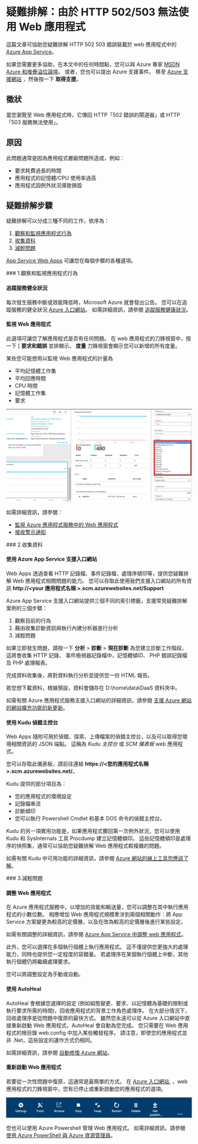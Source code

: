 <properties
    pageTitle="疑難排解：由於 HTTP 502/503 無法使用 Web 應用程式"
    description="本文可協助您疑難排解 Azure App Service 所託管之 Web 應用程式的 HTTP 502/503 錯誤。"
    services="app-service\web"
    documentationCenter=""
    authors="cephalin"
    manager="wpickett"
    editor=""
    tags="top-support-issue"/>

<tags
    ms.service="app-service-web"
    ms.workload="web"
    ms.tgt_pltfrm="na"
    ms.devlang="na"
    ms.topic="article"
    ms.date="10/23/2015"
    ms.author="cephalin"/>

# 疑難排解：由於 HTTP 502/503 無法使用 Web 應用程式

這篇文章可協助您疑難排解 HTTP 502 503 錯誤裝載於 web 應用程式中的 [Azure App Service](http://go.microsoft.com/fwlink/?LinkId=529714)。

如果您需要更多協助，在本文中的任何時間點，您可以與 Azure 專家 [MSDN Azure 和堆疊溢位論壇](http://azure.microsoft.com/support/forums/)。 或者，您也可以提出 Azure 支援事件。 移至 [Azure 支援網站](http://azure.microsoft.com/support/options/) ，然後按一下 **取得支援**。

## 徵狀

當您瀏覽至 Web 應用程式時，它傳回 HTTP「502 錯誤的閘道器」或 HTTP「503 服務無法使用」。

## 原因

此問題通常是因為應用程式層級問題所造成，例如：

-   要求耗費過長的時間
-   應用程式的記憶體/CPU 使用率過高
-   應用程式因例外狀況導致損毀

## 疑難排解步驟

疑難排解可以分成三種不同的工作，依序為：

1.  [觀察和監視應用程式行為](#observe)
2.  [收集資料](#collect)
3.  [減輕問題](#mitigate)

[App Service Web Apps](/services/app-service/web/) 可讓您在每個步驟的各種選項。

<a name="observe" />
### 1.觀察和監視應用程式行為

####    追蹤服務健全狀況

每次發生服務中斷或效能降低時，Microsoft Azure 就會發出公告。 您可以在追蹤服務的健全狀況 [Azure 入口網站](https://portal.azure.com/)。 如需詳細資訊，請參閱 [追蹤服務健康狀況](insights-service-health.md)。

####    監視 Web 應用程式

此選項可讓您了解應用程式是否有任何問題。 在 web 應用程式的刀鋒視窗中，按一下 [ **要求和錯誤** 並排顯示。  **度量** 刀鋒視窗會顯示您可以新增的所有度量。

某些您可能想用以監視 Web 應用程式的計量為

-   平均記憶體工作集
-   平均回應時間
-   CPU 時間
-   記憶體工作集
-   要求

![](./media/app-service-web-troubleshoot-HTTP-502-503/1-monitor-metrics.png)

如需詳細資訊，請參閱：

-   [監視 Azure 應用程式服務中的 Web 應用程式](web-sites-monitor.md)
-   [接收警示通知](insights-receive-alert-notifications.md)

<a name="collect" />
### 2.收集資料

####    使用 Azure App Service 支援入口網站

Web Apps 透過查看 HTTP 記錄檔、事件記錄檔、處理序傾印等，提供您疑難排解 Web 應用程式相關問題的能力。 您可以存取此使用我們支援入口網站的所有資訊 **http://&lt;your 應用程式名稱 >.scm.azurewebsites.net/Support**

Azure App Service 支援入口網站提供三個不同的索引標籤，支援常見疑難排解案例的三個步驟：

1.  觀察目前的行為
2.  藉由收集診斷資訊與執行內建分析器進行分析
3.  減輕問題

如果立即發生問題，請按一下 **分析** > **診斷** > **現在診斷** 為您建立診斷工作階段，這將會收集 HTTP 記錄、 事件檢視器記錄檔中，記憶體傾印、 PHP 錯誤記錄檔及 PHP 處理報表。

完成資料收集後，將對資料執行分析並提供您一份 HTML 報告。

若您想下載資料，根據預設，資料會儲存在 D:\home\data\DaaS 資料夾中。

如需有關 Azure 應用程式服務支援入口網站的詳細資訊，請參閱 [支援 Azure 網站的網站擴充功能的新更新](/blog/new-updates-to-support-site-extension-for-azure-websites)。

####    使用 Kudu 偵錯主控台

Web Apps 隨附可用於偵錯、探索、上傳檔案的偵錯主控台，以及可以取得您環境相關資訊的 JSON 端點。 這稱為 _Kudu 主控台_ 或 _SCM 儀表板_ web 應用程式。

您可以存取此儀表板，請前往連結 **https://&lt;您的應用程式名稱 >.scm.azurewebsites.net/**。

Kudu 提供的部分項目為：

-   您的應用程式的環境設定
-   記錄檔串流
-   診斷傾印
-   您可以執行 Powershell Cmdlet 和基本 DOS 命令的偵錯主控台。


Kudu 的另一項實用功能是，如果應用程式擲回第一次例外狀況，您可以使用 Kudu 和 SysInternals 工具 Procdump 建立記憶體傾印。 這些記憶體傾印是處理序的快照集，通常可以協助您疑難排解 Web 應用程式較複雜的問題。

如需有關 Kudu 中可用功能的詳細資訊，請參閱
[Azure 網站的線上工具您應該了解](/blog/windows-azure-websites-online-tools-you-should-know-about/)。

<a name="mitigate" />
### 3.減輕問題

####    調整 Web 應用程式

在 Azure 應用程式服務中，以增加的效能和輸送量，您可以調整在其中執行應用程式的小數位數。 相應增加 Web 應用程式規模牽涉到兩個相關動作：將 App Service 方案變更為較高的定價層，以及在改為較高的定價層後進行某些設定。

如需有關調整的詳細資訊，請參閱 [Azure App Service 中調整 web 應用程式](web-sites-scale.md)。

此外，您可以選擇在多個執行個體上執行應用程式。 這不僅提供您更強大的處理能力，同時也提供您一定程度的容錯量。 若處理序在某個執行個體上中斷，其他執行個體仍將繼續處理要求。

您可以將調整設定為手動或自動。

####    使用 AutoHeal

AutoHeal 會根據您選擇的設定 (例如組態變更、要求、以記憶體為基礎的限制或執行要求所需的時間)，回收應用程式的背景工作角色處理序。 在大部分情況下，回收處理序是從問題中復原的最快方式。 雖然您永遠可以從 Azure 入口網站中直接重新啟動 Web 應用程式，AutoHeal 會自動為您完成。 您只需要在 Web 應用程式的根目錄 web.config 中加入某些觸發程序。 請注意，即使您的應用程式並非 .Net，這些設定的運作方式仍相同。

如需詳細資訊，請參閱 [自動修復 Azure 網站](/blog/auto-healing-windows-azure-web-sites/)。


####    重新啟動 Web 應用程式

若要從一次性問題中復原，這通常是最簡單的方式。 在 [Azure 入口網站](https://portal.azure.com), ，web 應用程式的刀鋒視窗中，您有已停止或重新啟動您的應用程式的選項。

 ![](./media/app-service-web-troubleshoot-HTTP-502-503/2-restart.png)

您也可以使用 Azure Powershell 管理 Web 應用程式。 如需詳細資訊，請參閱
[使用 Azure PowerShell 與 Azure 資源管理員](powershell-azure-resource-manager.md)。


